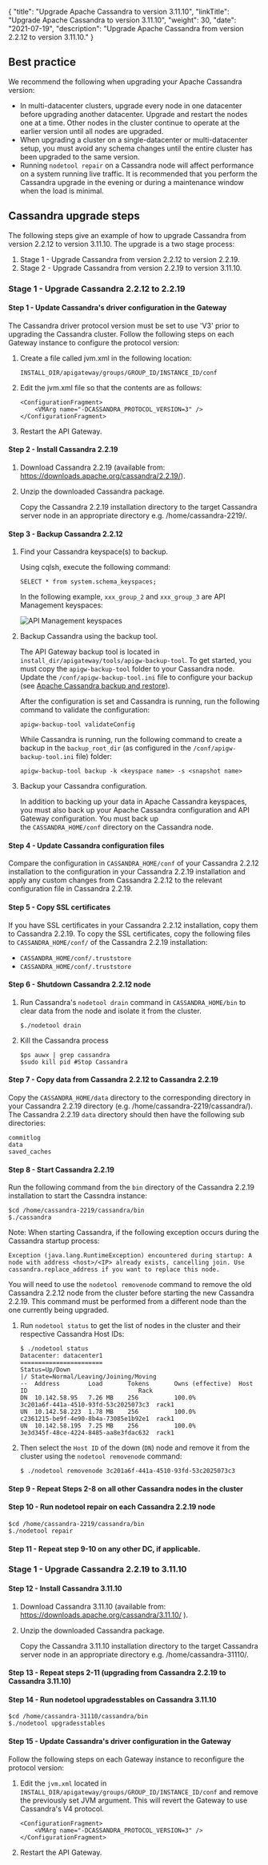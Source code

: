 {
    "title": "Upgrade Apache Cassandra to version 3.11.10",
    "linkTitle": "Upgrade Apache Cassandra to version 3.11.10",
    "weight": 30,
    "date": "2021-07-19",
    "description": "Upgrade Apache Cassandra from version 2.2.12 to version 3.11.10."
}

## Best practice

We recommend the following when upgrading your Apache Cassandra version:

* In multi-datacenter clusters, upgrade every node in one datacenter before upgrading another datacenter. Upgrade and restart the nodes one at a time. Other nodes in the cluster continue to operate at the earlier version until all nodes are upgraded.
* When upgrading a cluster on a single-datacenter or multi-datacenter setup, you must avoid any schema changes until the entire cluster has been upgraded to the same version.
* Running `nodetool repair` on a Cassandra node will affect performance on a system running live traffic. It is recommended that you perform the Cassandra upgrade in the evening or during a maintenance window when the load is minimal.

## Cassandra upgrade steps

The following steps give an example of how to upgrade Cassandra from version 2.2.12 to version 3.11.10. The upgrade is a two stage process:

1. Stage 1 - Upgrade Cassandra from version 2.2.12 to version 2.2.19.
2. Stage 2 - Upgrade Cassandra from version 2.2.19 to version 3.11.10.

### Stage 1 - Upgrade Cassandra 2.2.12 to 2.2.19

#### Step 1 - Update Cassandra's driver configuration in the Gateway

The Cassandra driver protocol version must be set to use 'V3' prior to upgrading the Cassandra cluster. Follow the following steps on each Gateway instance to configure the protocol version:

1. Create a file called jvm.xml in the following location:

    ```
    INSTALL_DIR/apigateway/groups/GROUP_ID/INSTANCE_ID/conf
    ```
2. Edit the jvm.xml file so that the contents are as follows:

    ```
    <ConfigurationFragment>
        <VMArg name="-DCASSANDRA_PROTOCOL_VERSION=3" />
    </ConfigurationFragment>
    ```
3. Restart the API Gateway.

#### Step 2 - Install Cassandra 2.2.19

1. Download Cassandra 2.2.19 (available from: <https://downloads.apache.org/cassandra/2.2.19/>).
2. Unzip the downloaded Cassandra package.

    Copy the Cassandra 2.2.19 installation directory to the target Cassandra server node in an appropriate directory e.g. /home/cassandra-2219/.

#### Step 3 - Backup Cassandra 2.2.12

1. Find your Cassandra keyspace(s) to backup.

    Using cqlsh, execute the following command:
    ```
    SELECT * from system.schema_keyspaces;
    ```
    In the following example, `xxx_group_2` and `xxx_group_3` are API Management keyspaces:

    ![API Management keyspaces](/Images/CassandraAdminGuide/cqlsh_keyspace.png)

2. Backup Cassandra using the backup tool.

    The API Gateway backup tool is located in `install_dir/apigateway/tools/apigw-backup-tool`. To get started, you must copy the `apigw-backup-tool` folder to your Cassandra node. Update the `/conf/apigw-backup-tool.ini` file to configure your backup (see [Apache Cassandra backup and restore](/docs/cass_admin/cassandra_bur/#update-your-configuration-file)).

    After the configuration is set and Cassandra is running, run the following command to validate the configuration:
    ```
    apigw-backup-tool validateConfig 
    ```

    While Cassandra is running, run the following command to create a backup in the `backup_root_dir` (as configured in the `/conf/apigw-backup-tool.ini` file) folder:
    ```
    apigw-backup-tool backup -k <keyspace name> -s <snapshot name>
    ```

3. Backup your Cassandra configuration.

    In addition to backing up your data in Apache Cassandra keyspaces, you must also back up your Apache Cassandra configuration and API Gateway configuration. You must back up the `CASSANDRA_HOME/conf` directory on the Cassandra node.

#### Step 4 - Update Cassandra configuration files

Compare the configuration in `CASSANDRA_HOME/conf` of your Cassandra 2.2.12 installation to the configuration in your Cassandra 2.2.19 installation and apply any custom changes from Cassandra 2.2.12 to the relevant configuration file in Cassandra 2.2.19.

#### Step 5 - Copy SSL certificates

If you have SSL certificates in your Cassandra 2.2.12 installation, copy them to Cassandra 2.2.19. To copy the SSL certificates, copy the following files to `CASSANDRA_HOME/conf/` of the Cassandra 2.2.19 installation:

* `CASSANDRA_HOME/conf/.truststore`
* `CASSANDRA_HOME/conf/.truststore`

#### Step 6 - Shutdown Cassandra 2.2.12 node

1. Run Cassandra's `nodetool drain` command in `CASSANDRA_HOME/bin` to clear data from the node and isolate it from the cluster.

    ```
    $./nodetool drain
    ```

2. Kill the Cassandra process

    ```
    $ps auwx | grep cassandra
    $sudo kill pid #Stop Cassandra
    ```

#### Step 7 - Copy data from Cassandra 2.2.12 to Cassandra 2.2.19

Copy the `CASSANDRA_HOME/data` directory to the corresponding directory in your Cassandra 2.2.19 directory (e.g. /home/cassandra-2219/cassandra/). The Cassandra 2.2.19 `data` directory should then have the following sub directories:

```
commitlog
data
saved_caches
```

#### Step 8 - Start Cassandra 2.2.19

Run the following command from the `bin` directory  of the Cassandra 2.2.19 installation to start the Cassndra instance:

```
$cd /home/cassandra-2219/cassandra/bin
$./cassandra

```

Note: When starting Cassandra, if the following exception occurs during the Cassandra startup process:

```
Exception (java.lang.RuntimeException) encountered during startup: A node with address <host>/<IP> already exists, cancelling join. Use cassandra.replace_address if you want to replace this node.
```

You will need to use the `nodetool removenode` command to remove the old Cassandra 2.2.12 node from the cluster before starting the new Cassandra 2.2.19. This command must be performed from a different node than the one currently being upgraded.

1. Run `nodetool status` to get the list of nodes in the cluster and their respective Cassandra Host IDs:
    ```
    $ ./nodetool status
    Datacenter: datacenter1
    =======================
    Status=Up/Down
    |/ State=Normal/Leaving/Joining/Moving
    --  Address        Load       Tokens       Owns (effective)  Host ID                               Rack
    DN  10.142.58.95   7.26 MB    256          100.0%            3c201a6f-441a-4510-93fd-53c2025073c3  rack1
    UN  10.142.58.223  1.78 MB    256          100.0%            c2361215-be9f-4e90-8b4a-73085e1b92e1  rack1
    UN  10.142.58.195  7.25 MB    256          100.0%            3e3d345f-48ce-4224-8485-aa8e3fdac632  rack1
    ```
2. Then select the `Host ID` of the down (`DN`) node and remove it from the cluster using the `nodetool removenode` command:
    ```
    $ ./nodetool removenode 3c201a6f-441a-4510-93fd-53c2025073c3
    ```

#### Step 9 - Repeat Steps 2-8 on all other Cassandra nodes in the cluster

#### Step 10 - Run nodetool repair on each Cassandra 2.2.19 node

```
$cd /home/cassandra-2219/cassandra/bin
$./nodetool repair
```

#### Step 11 - Repeat step 9-10 on any other DC, if applicable.

### Stage 1 - Upgrade Cassandra 2.2.19 to 3.11.10

#### Step 12 - Install Cassandra 3.11.10

1. Download Cassandra 3.11.10 (available from: https://downloads.apache.org/cassandra/3.11.10/ ).
2. Unzip the downloaded Cassandra package.

    Copy the Cassandra 3.11.10 installation directory to the target Cassandra server node in an appropriate directory e.g. /home/cassandra-31110/. 

#### Step 13 - Repeat steps 2-11 (upgrading from Cassandra 2.2.19 to Cassandra 3.11.10)

#### Step 14 - Run nodetool upgradesstables on Cassandra 3.11.10

```
$cd /home/cassandra-31110/cassandra/bin
$./nodetool upgradesstables
```

#### Step 15 - Update Cassandra's driver configuration in the Gateway

Follow the following steps on each Gateway instance to reconfigure the protocol version:

1. Edit the `jvm.xml` located in `INSTALL_DIR/apigateway/groups/GROUP_ID/INSTANCE_ID/conf` and remove the previously set JVM argument. This will revert the Gateway to use Cassandra's V4 protocol.

    ```
    <ConfigurationFragment>
        <VMArg name="-DCASSANDRA_PROTOCOL_VERSION=3" />
    </ConfigurationFragment>
    ```
2. Restart the API Gateway.
